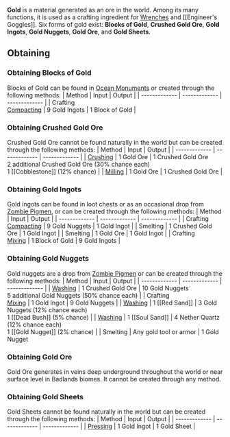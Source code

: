 **Gold** is a material generated as an ore in the world. Among its many functions, it is used as a crafting ingredient for [Wrenches](Wrench) and [[Engineer's Goggles]]. Six forms of gold exist: **Blocks of Gold**, **Crushed Gold Ore**, **Gold Ingots**, **Gold Nuggets**, **Gold Ore**, and **Gold Sheets**.

## Obtaining
### Obtaining Blocks of Gold
Blocks of Gold can be found in [Ocean Monuments](http://minecraft.gamepedia.com/Ocean_Monument) or created through the following methods:
| Method | Input | Output |
| ------------- | ------------- | ------------- |
| Crafting <br> [Compacting](Mechanical-Press) | 9 Gold Ingots | 1 Block of Gold |

### Obtaining Crushed Gold Ore
Crushed Gold Ore cannot be found naturally in the world but can be created through the following methods:
| Method | Input | Output |
| ------------- | ------------- | ------------- |
| [Crushing](Crushing-Wheels) | 1 Gold Ore | 1 Crushed Gold Ore <br> 2 additional Crushed Gold Ore (30% chance each) <br> 1 [[Cobblestone]] (12% chance) |
| [Milling](Millstone) | 1 Gold Ore | 1 Crushed Gold Ore |

### Obtaining Gold Ingots
Gold ingots can be found in loot chests or as an occasional drop from [Zombie Pigmen](http://minecraft.gamepedia.com/Zombie_Pigman), or can be created through the following methods:
| Method | Input | Output |
| ------------- | ------------- | ------------- |
| Crafting <br> [Compacting](Mechanical-Press) | 9 Gold Nuggets | 1 Gold Ingot |
| Smelting | 1 Crushed Gold Ore | 1 Gold Ingot |
| Smelting | 1 Gold Ore | 1 Gold Ingot |
| Crafting <br> [Mixing](Mechanical-Mixer) | 1 Block of Gold | 9 Gold Ingots |

### Obtaining Gold Nuggets
Gold nuggets are a drop from [Zombie Pigmen](http://minecraft.gamepedia.com/Zombie_Pigman) or can be created through the following methods:
| Method | Input | Output |
| ------------- | ------------- | ------------- |
| [Washing](Encased-Fan) | 1 Crushed Gold Ore | 10 Gold Nuggets <br> 5 additional Gold Nuggets (50% chance each) |
| Crafting <br> [Mixing](Mechanical-Mixer) | 1 Gold Ingot | 9 Gold Nuggets |
| [Washing](Encased-Fan) | 1 [[Red Sand]] | 3 Gold Nuggets (12% chance each) <br> 1 [[Dead Bush]] (5% chance) |
| [Washing](Encased-Fan) | 1 [[Soul Sand]] | 4 Nether Quartz (12% chance each) <br> 1 [[Gold Nugget]] (2% chance) |
| Smelting | Any gold tool or armor | 1 Gold Nugget

### Obtaining Gold Ore
Gold Ore generates in veins deep underground throughout the world or near surface level in Badlands biomes. It cannot be created through any method.

### Obtaining Gold Sheets
Gold Sheets cannot be found naturally in the world but can be created through the following methods:
| Method | Input | Output |
| ------------- | ------------- | ------------- |
| [Pressing](Mechanical-Press) | 1 Gold Ingot | 1 Gold Sheet |